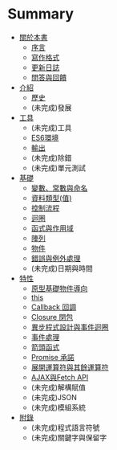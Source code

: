 # Summary

* [關於本書](README.md)
   * [序言](intro.md)
   * [寫作格式](style.md)
   * [更新日誌](changelog.md)
   * [問答與回饋](issue.md)
* [介紹](part1/README.md)
   * [歷史](part1/history.md)
   * (未完成)發展
* [工具](part2/README.md)
   * (未完成)工具
   * [ES6環境](part2/es6_env.md)
   * [輸出](part2/output.md)
   * (未完成)除錯
   * (未完成)單元測試
* [基礎](part3/README.md)
   * [變數、常數與命名](part3/var_const_naming.md)
   * [資料類型(值)](part3/datatype.md)
   * [控制流程](part3/controlflow.md)
   * [迴圈](part3/loop.md)
   * [函式與作用域](part3/function_scope.md)
   * [陣列](part3/array.md)
   * [物件](part3/object.md)
   * [錯誤與例外處理](part3/error.md)
   * (未完成)日期與時間
* [特性](part4/README.md)
   * [原型基礎物件導向](part4/prototype.md)
   * [this](part4/this.md)
   * [Callback 回調](part4/callback.md)
   * [Closure 閉包](part4/closure.md)
   * [異步程式設計與事件迴圈](part4/eventloop.md)
   * [事件處理](part4/event.md)
   * [箭頭函式](part4/arrow_function.md)
   * [Promise 承諾](part4/promise.md)
   * [展開運算符與其餘運算符](part4/rest_spread.md)
   * [AJAX與Fetch API](part4/ajax_fetch.md)
   * (未完成)解構賦值
   * (未完成)JSON
   * (未完成)模組系統
* [附錄](part5/README.md)
   * (未完成)程式語言符號
   * (未完成)關鍵字與保留字
